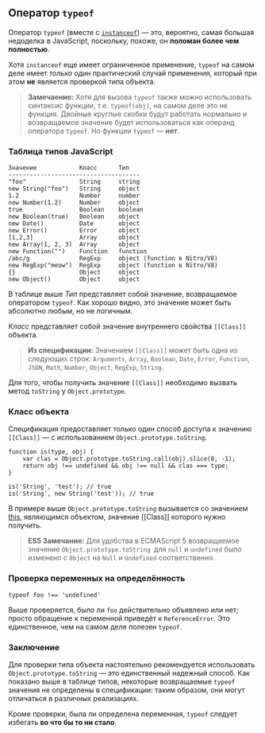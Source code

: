 ## Оператор `typeof`

Оператор `typeof` (вместе с [`instanceof`](#types.instanceof)) — это, вероятно, самая большая недоделка в JavaScript, поскольку, похоже, он **поломан более чем полностью**.

Хотя `instanceof` еще имеет ограниченное применение, `typeof` на самом деле имеет *только один* практический случай применения, который при этом **не** является проверкой типа объекта.

> **Замечаение:** Хотя для вызова `typeof` также можно использовать синтаксис функции, т.е. `typeof(obj)`, на самом деле это не функция. Двойные круглые скобки будут работать нормально и возвращаемое значение будет использоваться как операнд оператора `typeof`. Но функции `typeof` — **нет**.

### Таблица типов JavaScript

    Значение            Класс      Тип
    -------------------------------------
    "foo"               String     string
    new String("foo")   String     object
    1.2                 Number     number
    new Number(1.2)     Number     object
    true                Boolean    boolean
    new Boolean(true)   Boolean    object
    new Date()          Date       object
    new Error()         Error      object
    [1,2,3]             Array      object
    new Array(1, 2, 3)  Array      object
    new Function("")    Function   function
    /abc/g              RegExp     object (function в Nitro/V8)
    new RegExp("meow")  RegExp     object (function в Nitro/V8)
    {}                  Object     object
    new Object()        Object     object

В таблице выше *Тип* представляет собой значение, возвращаемое оператором `typeof`. Как хорошо видно, это значение может быть абсолютно любым, но не логичным.

*Класс* представляет собой значение внутреннего свойства `[[Class]]` объекта.

> **Из спецификации:** Значением `[[Class]]` может быть одна из следующих строк: `Arguments`, `Array`, `Boolean`, `Date`, `Error`, `Function`, `JSON`, `Math`, `Number`, `Object`, `RegExp`, `String`.

Для того, чтобы получить значение `[[Class]]` необходимо вызвать метод `toString` у  `Object.prototype`.

### Класс объекта

Спецификация предоставляет только один способ доступа к значению `[[Class]]` — с использованием `Object.prototype.toString`.

    function is(type, obj) {
        var clas = Object.prototype.toString.call(obj).slice(8, -1);
        return obj !== undefined && obj !== null && clas === type;
    }

    is('String', 'test'); // true
    is('String', new String('test')); // true

В примере выше `Object.prototype.toString` вызывается со значением [this](#function.this), являющимся объектом, значение [[Class]] которого нужно получить.

> **ES5 Замечание:** Для удобства  в ECMAScript 5 возвращаемое значение `Object.prototype.toString `для `null` и `undefined` было изменено с `Object` на `Null` и `Undefined` соответственно.

### Проверка переменных на определённость

    typeof foo !== 'undefined'

Выше проверяется, было ли `foo` действительно объявлено или нет; просто обращение к переменной приведёт к `ReferenceError`. Это единственное, чем на самом деле полезен `typeof`.

### Заключение

Для проверки типа объекта настоятельно рекомендуется использовать` Object.prototype.toString` — это единственный надежный способ. Как показано выше в таблице типов, некоторые возвращаемые `typeof` значения не определены в спецификации: таким образом, они могут отличаться в различных реализациях.

Кроме проверки, была ли определена переменная, `typeof` следует избегать **во что бы то ни стало**.

